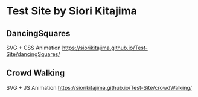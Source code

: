 # Test Site by Siori Kitajima
## DancingSquares
SVG + CSS Animation 
https://siorikitajima.github.io/Test-Site/dancingSquares/
## Crowd Walking
SVG + JS Animation 
https://siorikitajima.github.io/Test-Site/crowdWalking/
